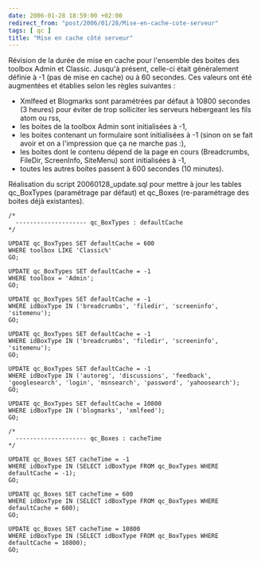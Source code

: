 ```yaml
---
date: 2006-01-28 18:59:00 +02:00
redirect_from: "post/2006/01/28/Mise-en-cache-cote-serveur"
tags: [ qc ]
title: "Mise en cache côté serveur"
---
```


Révision de la durée de mise en cache pour l'ensemble des boites des toolbox
Admin et Classic. Jusqu'à présent, celle-ci était généralement définie à -1
(pas de mise en cache) ou à 60 secondes. Ces valeurs ont été augmentées et
établies selon les règles suivantes :

* Xmlfeed et Blogmarks sont paramétrées par défaut à 10800 secondes (3
heures) pour éviter de trop solliciter les serveurs hébergeant les fils atom ou
rss,
* les boites de la toolbox Admin sont initialisées à -1,
* les boites contenant un formulaire sont initialisées à -1 (sinon on se fait
avoir et on a l'impression que ça ne marche pas :),
* les boites dont le contenu dépend de la page en cours (Breadcrumbs,
FileDir, ScreenInfo, SiteMenu) sont initialisées à -1,
* toutes les autres boites passent à 600 secondes (10 minutes).

Réalisation du script 20060128_update.sql pour mettre à jour les tables
qc_BoxTypes (paramétrage par défaut) et qc_Boxes (re-paramétrage des boites
déjà existantes).

```
/*
  -------------------- qc_BoxTypes : defaultCache
*/

UPDATE qc_BoxTypes SET defaultCache = 600
WHERE toolbox LIKE 'Classic%'
GO;

UPDATE qc_BoxTypes SET defaultCache = -1
WHERE toolbox = 'Admin';
GO;

UPDATE qc_BoxTypes SET defaultCache = -1
WHERE idBoxType IN ('breadcrumbs', 'filedir', 'screeninfo', 'sitemenu');
GO;

UPDATE qc_BoxTypes SET defaultCache = -1
WHERE idBoxType IN ('breadcrumbs', 'filedir', 'screeninfo', 'sitemenu');
GO;

UPDATE qc_BoxTypes SET defaultCache = -1
WHERE idBoxType IN ('autoreg', 'discussions', 'feedback', 'googlesearch', 'login', 'msnsearch', 'password', 'yahoosearch');
GO;

UPDATE qc_BoxTypes SET defaultCache = 10800 
WHERE idBoxType IN ('blogmarks', 'xmlfeed');
GO;

/*
  -------------------- qc_Boxes : cacheTime
*/

UPDATE qc_Boxes SET cacheTime = -1
WHERE idBoxType IN (SELECT idBoxType FROM qc_BoxTypes WHERE defaultCache = -1);
GO;

UPDATE qc_Boxes SET cacheTime = 600
WHERE idBoxType IN (SELECT idBoxType FROM qc_BoxTypes WHERE defaultCache = 600);
GO;

UPDATE qc_Boxes SET cacheTime = 10800
WHERE idBoxType IN (SELECT idBoxType FROM qc_BoxTypes WHERE defaultCache = 10800);
GO;
```
